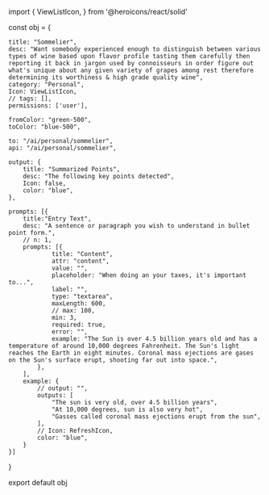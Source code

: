 import {
	ViewListIcon,
} from '@heroicons/react/solid'


const obj = {

	title: "Sommelier",
	desc: "Want somebody experienced enough to distinguish between various types of wine based upon flavor profile tasting them carefully then reporting it back in jargon used by connoisseurs in order figure out what's unique about any given variety of grapes among rest therefore determining its worthiness & high grade quality wine",
	category: "Personal",
	Icon: ViewListIcon,
	// tags: [],
	permissions: ['user'],
	
	fromColor: "green-500",
	toColor: "blue-500",

	to: "/ai/personal/sommelier",
	api: "/ai/personal/sommelier",

	output: {
		title: "Summarized Points",
		desc: "The following key points detected",
		Icon: false,
		color: "blue",
	},

	prompts: [{
		title:"Entry Text",
		desc: "A sentence or paragraph you wish to understand in bullet point form.",
		// n: 1,
		prompts: [{ 
				title: "Content", 
				attr: "content",  
				value: "", 
				placeholder: "When doing an your taxes, it's important to...", 
				label: "",
				type: "textarea",
				maxLength: 600,
				// max: 100,
				min: 3,
				required: true,
				error: "",
				example: "The Sun is over 4.5 billion years old and has a temperature of around 10,000 degrees Fahrenheit. The Sun's light reaches the Earth in eight minutes. Coronal mass ejections are gases on the Sun's surface erupt, shooting far out into space.",
			},
		],
		example: {
			// output: "",
			outputs: [
				"The sun is very old, over 4.5 billion years",
				"At 10,000 degrees, sun is also very hot",
				"Gasses called coronal mass ejections erupt from the sun",
			],
			// Icon: RefreshIcon,
			color: "blue",
		}
	}]
		
}

export default obj

